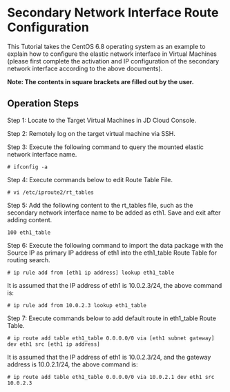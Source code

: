 # Secondary Network Interface Route Configuration

This Tutorial takes the CentOS 6.8 operating system as an example to explain how to configure the elastic network interface in Virtual Machines (please first complete the activation and IP configuration of the secondary network interface according to the above documents).

**Note: The contents in square brackets are filled out by the user.**

## Operation Steps
Step 1: Locate to the Target Virtual Machines in JD Cloud Console.

Step 2: Remotely log on the target virtual machine via SSH.

Step 3: Execute the following command to query the mounted elastic network interface name.

	# ifconfig -a

Step 4: Execute commands below to edit Route Table File.

	# vi /etc/iproute2/rt_tables

Step 5: Add the following content to the rt_tables file, such as the secondary network interface name to be added as eth1. Save and exit after adding content.

	100 eth1_table

Step 6: Execute the following command to import the data package with the Source IP as primary IP address of eth1 into the eth1_table Route Table for routing search.

	# ip rule add from [eth1 ip address] lookup eth1_table

It is assumed that the IP address of eth1 is 10.0.2.3/24, the above command is:

	# ip rule add from 10.0.2.3 lookup eth1_table

Step 7: Execute commands below to add default route in eth1_table Route Table.

	# ip route add table eth1_table 0.0.0.0/0 via [eth1 subnet gateway] dev eth1 src [eth1 ip address]

It is assumed that the IP address of eth1 is 10.0.2.3/24, and the gateway address is 10.0.2.1/24, the above command is:

	# ip route add table eth1_table 0.0.0.0/0 via 10.0.2.1 dev eth1 src 10.0.2.3



